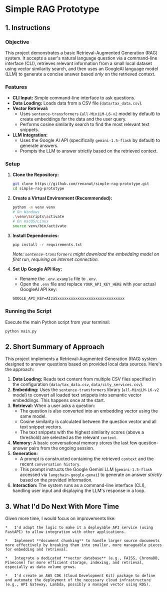 # Simple RAG Prototype

## 1. Instructions

### Objective

This project demonstrates a basic Retrieval-Augmented Generation (RAG) system. It accepts a user's natural language question via a command-line interface (CLI), retrieves relevant information from a small local dataset using vector similarity search, and then uses an GoogleAI language model (LLM) to generate a concise answer based *only* on the retrieved context.

### Features

*   **CLI Input:** Simple command-line interface to ask questions.
*   **Data Loading:** Loads data from a CSV file (`data/tax_data.csv`).
*   **Vector Retrieval:**
    *   Uses `sentence-transformers` (`all-MiniLM-L6-v2` model by default) to create embeddings for the data and the user query.
    *   Performs cosine similarity search to find the most relevant text snippets.
*   **LLM Integration:**
    *   Uses the Google AI API (specifically `gemini-1.5-flash` by default) to generate answers.
    *   Prompts the LLM to answer strictly based on the retrieved context.

### Setup

1.  **Clone the Repository:**
    ```bash
    git clone https://github.com/renanwt/simple-rag-prototype.git
    cd simple-rag-prototype
    ```

2.  **Create a Virtual Environment (Recommended):**
    ```bash
    python -m venv venv
    # On Windows
    .\venv\Scripts\activate
    # On macOS/Linux
    source venv/bin/activate
    ```

3.  **Install Dependencies:**
    ```bash
    pip install -r requirements.txt
    ```
    *Note: `sentence-transformers` might download the embedding model on first run, requiring an internet connection.*

4.  **Set Up Google API Key:**
    *   Rename the `.env.example` file to `.env`.
    *   Open the `.env` file and replace `YOUR_API_KEY_HERE` with your actual GoogleAI API key:
      ```dotenv
      GOOGLE_API_KEY=AIzaSxxxxxxxxxxxxxxxxxxxxxxxxxxxxxx
      ```

### Running the Script

Execute the main Python script from your terminal:

```bash
python main.py
```

## 2. Short Summary of Approach

This project implements a Retrieval-Augmented Generation (RAG) system designed to answer questions based on provided local data sources. Here's the approach:

1.  **Data Loading:** Reads text content from multiple CSV files specified in the configuration (`data/tax_data.csv`, `data/city_services.csv`).
2.  **Embedding:** Uses the `sentence-transformers` library (`all-MiniLM-L6-v2` model) to convert all loaded text snippets into semantic vector embeddings. This happens once at the start.
3.  **Retrieval:** When a user asks a question:
    *   The question is also converted into an embedding vector using the same model.
    *   Cosine similarity is calculated between the question vector and all text snippet vectors.
    *   The text snippets with the highest similarity scores (above a threshold) are selected as the relevant `context`.
4.  **Memory:** A basic conversational memory stores the last few question-answer pairs from the ongoing session.
5.  **Generation:**
    *   A prompt is constructed containing the retrieved `context` and the recent `conversation history`.
    *   This prompt instructs the Google Gemini LLM (`gemini-1.5-flash` accessed via `langchain-google-genai`) to generate an answer *strictly* based on the provided information.
6.  **Interaction:** The system runs as a command-line interface (CLI), handling user input and displaying the LLM's response in a loop.

## 3. What I'd Do Next With More Time

Given more time, I would focus on improvements like:

    *   I'd adapt the logic to make it a deployable API service (using FastAPI) to allow integration with other applications.
    
    *   Implement **document chunking** to handle larger source documents more effectively by breaking them into smaller, more manageable pieces for embedding and retrieval.

    *   Integrate a dedicated **vector database** (e.g., FAISS, ChromaDB, Pinecone) for more efficient storage, indexing, and retrieval, especially as data volume grows.

    *   I'd create an AWS CDK (Cloud Development Kit) package to define and automate the deployment of the necessary cloud infrastructure (e.g., API Gateway, Lambda, possibly a managed vector using RDS).